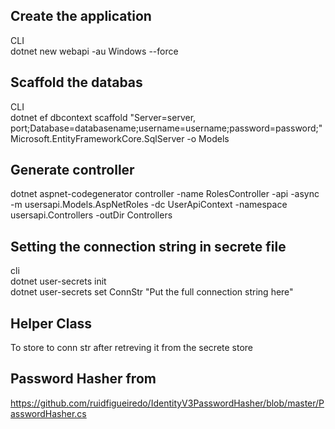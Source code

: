 
## Create the application
CLI  
dotnet new webapi -au Windows --force

## Scaffold the databas
CLI  
dotnet ef dbcontext scaffold "Server=server, port;Database=databasename;username=username;password=password;" Microsoft.EntityFrameworkCore.SqlServer -o Models

## Generate controller
dotnet aspnet-codegenerator controller -name RolesController -api -async -m usersapi.Models.AspNetRoles -dc UserApiContext -namespace usersapi.Controllers -outDir Controllers

## Setting the connection string in secrete file
cli  
dotnet user-secrets init   
dotnet user-secrets set ConnStr "Put the full connection string here"

## Helper Class
To store to conn str after retreving it from the secrete store  

## Password Hasher from
https://github.com/ruidfigueiredo/IdentityV3PasswordHasher/blob/master/PasswordHasher.cs  